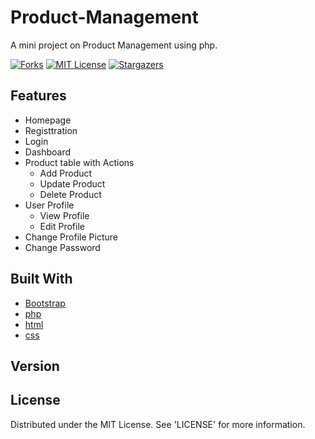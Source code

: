 # Product-Management
A mini project on Product Management using php. 

[![Forks][forks-shield]][forks-url]
[![MIT License][license-shield]][license-url]
[![Stargazers][stars-shield]][stars-url]

## Features
  * Homepage
  * Registtration
  * Login
  * Dashboard
  * Product table with Actions
    * Add Product
    * Update Product
    * Delete Product
  * User Profile
    * View Profile
    * Edit Profile
  * Change Profile Picture
  * Change Password

## Built With

* [Bootstrap](https://getbootstrap.com)
* [php](https://www.php.net/)
* [html](https://html.com/)
* [css](https://www.w3.org/Style/CSS/Overview.en.html)

## Version

 
## License

Distributed under the MIT License. See 'LICENSE' for more information.







<!-- MARKDOWN LINKS & IMAGES -->
<!-- https://www.markdownguide.org/basic-syntax/#reference-style-links -->
[forks-shield]: https://img.shields.io/github/forks/sahaavi/Product-Management.svg?style=flat-square
[forks-url]: https://github.com/sahaavi/Product-Management/network/members
[stars-shield]: https://img.shields.io/github/stars/sahaavi/Product-Management.svg?style=flat-square
[stars-url]: https://github.com/sahaavi/Product-Management/stargazers
[license-shield]: https://img.shields.io/github/license/sahaavi/Product-Management.svg?style=flat-square
[license-url]: https://github.com/sahaavi/Product-Management/blob/master/LICENSE
